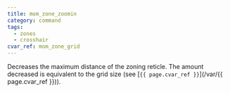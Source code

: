 ```yaml
---
title: mom_zone_zoomin
category: command
tags:
  - zones
  - crosshair
cvar_ref: mom_zone_grid
---
```


Decreases the maximum distance of the zoning reticle. The amount decreased is equivalent to the grid size (see [`{{ page.cvar_ref }}`](/var/{{ page.cvar_ref }})).